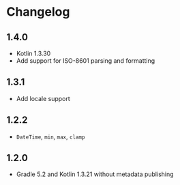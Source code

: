 # Changelog

## 1.4.0

* Kotlin 1.3.30
* Add support for ISO-8601 parsing and formatting

## 1.3.1

* Add locale support

## 1.2.2

* `DateTime`, `min`, `max`, `clamp`

## 1.2.0

* Gradle 5.2 and Kotlin 1.3.21 without metadata publishing


